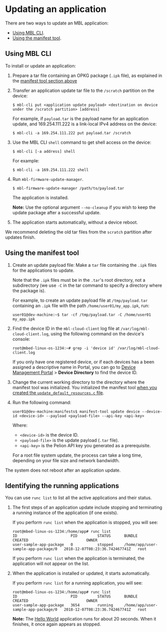 # Updating an application

There are two ways to update an MBL application:

* [Using MBL CLI](#using-mbl-cli).
* [Using the manifest tool](#using-the-manifest-tool).

## Using MBL CLI

To install or update an application:

1. Prepare a tar file containing an OPKG package (`.ipk` file), as explained in the [manifest tool section above](#using-the-manifest-tool)

1. Transfer an application update tar file to the `/scratch` partition on the device:

   ```
   $ mbl-cli put <application update payload> <destination on device under the /scratch partition> [address]
   ```

   For example, if `payload.tar` is the payload name for an application update, and 169.254.111.222 is a link-local IPv4 address on the device:

   ```
   $ mbl-cli -a 169.254.111.222 put payload.tar /scratch
   ```

1. Use the MBL CLI `shell` command to get shell access on the device:

    ```
    $ mbl-cli [-a address] shell
    ```

    For example:

    ```
    $ mbl-cli -a 169.254.111.222 shell
    ```

1. Run `mbl-firmware-update-manager`.
    
    ```
    $ mbl-firmware-update-manager /path/to/payload.tar
    ```

    The application is installed.

    <span class="notes">**Note:** Use the optional argument `--no-cleanup` if you wish to keep the update package after a successful update.</span>


1. The application starts automatically, without a device reboot.

<span class="notes">We recommend deleting the old tar files from the `scratch` partition after updates finish.</span>

## Using the manifest tool

1. Create an update payload file: Make a `tar` file containing the `.ipk` files for the applications to update.

    Note that the `.ipk` files must be in the `.tar`'s root directory, not a subdirectory (we use `-C` in the tar command to specify a directory where the package is).

    For example, to create an update payload file at `/tmp/payload.tar` containing an `.ipk` file with the path `/home/user01/my_app.ipk`, run:

    ```
    user01@dev-machine:~$ tar -cf /tmp/payload.tar -C /home/user01  my_app.ipk
    ```

1. Find the device ID in the `mbl-cloud-client` log file at `/var/log/mbl-cloud-client.log`, using the following command on the device's console:

    ```
    root@mbed-linux-os-1234:~# grep -i 'device id' /var/log/mbl-cloud-client.log  
    ```

    If you only have one registered device, or if each devices has a been assigned a descriptive name in Portal, you can go to [Device Management Portal](https://portal.mbedcloud.com) > **Device Directory** to find the device ID.

1. Change the current working directory to the directory where the manifest tool was initialized. You initialized the manifest tool [when you created the `update_default_resources.c` file](../first-image/provisioning-for-pelion-device-management.html#creating-an-update-resources-file).

1. Run the following command:

    ```
    user01@dev-machine:manifests$ manifest-tool update device --device-id <device-id> --payload <payload-file> --api-key <api-key>
    ```

    Where:

    * `<device-id>` is the device ID.
    * `<payload-file>` is the update payload (`.tar` file).
    * `<api-key>` is the Pelion API key you generated as a prerequisite.

    For a root file system update, the process can take a long time, depending on your file size and network bandwidth.

The system does not reboot after an application update.


## Identifying the running applications

You can use `runc list` to list all the active applications and their status.

1. The first steps of an application update include stopping and terminating a running instance of the application (if one exists).

    If you perform `runc list` when the application is stopped, you will see:

    ```
    root@mbed-linux-os-1234:/home/app# runc list
    ID                        PID         STATUS      BUNDLE                                CREATED                          OWNER
    user-sample-app-package   0           stopped     /home/app/user-sample-app-package/0   2018-12-07T08:23:36.742467741Z   root
    ```

    If you perform `runc list` when the application is terminated, the application will not appear on the list.

1. When the application is installed or updated, it starts automatically.

    If you perform `runc list` for a running application, you will see:

    ```
    root@mbed-linux-os-1234:/home/app# runc list
    ID                        PID         STATUS      BUNDLE                                CREATED                          OWNER
    user-sample-app-package   3654        running     /home/app/user-sample-app-package/0   2018-12-07T08:23:36.742467741Z   root
    ```

    <span class="notes">**Note:** The [Hello World](../develop-apps/hello-world-application.html) application runs for about 20 seconds. When it finishes, it once again appears as stopped.</span>
